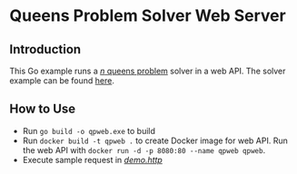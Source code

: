 # Queens Problem Solver Web Server

## Introduction

This Go example runs a [*n* queens problem](https://en.wikipedia.org/wiki/Eight_queens_puzzle) solver in a web API. The solver example can be found [here](../queens-problem-bitarray-solver).

## How to Use

* Run `go build -o qpweb.exe` to build
* Run `docker build -t qpweb .` to create Docker image for web API. Run the web API with `docker run -d -p 8080:80 --name qpweb qpweb`.
* Execute sample request in [*demo.http*](demo.http)
